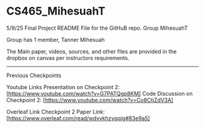 # CS465_MihesuahT

5/9/25
Final Project README File for the GitHuB repo. Group MihesuahT

Group has 1 member, Tanner Mihesuah

The Main paper, videos, sources, and other files are provided in the dropbox on canvas per instructors requirements.

----
Previous Checkpoints


Youtube Links
Presentation on Checkpoint 2: [https://www.youtube.com/watch?v=G7PATQgp8KM]
Code Discussion on Checkpoint 2: [https://www.youtube.com/watch?v=Co8CtjZdV3A]

Overleaf Link
Checkpoint 2 Paper Link: [https://www.overleaf.com/read/wdyvkhzyqqjg#83e9a5]